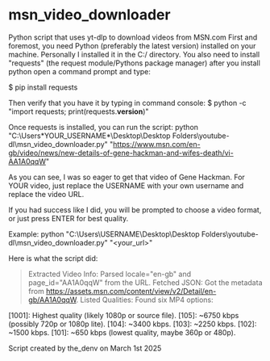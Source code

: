 # msn_video_downloader
Python script that uses yt-dlp to download videos from MSN.com
First and foremost, you need Python (preferably the latest version) installed on your machine. 
Personally I installed it in the C:/ directory. 
You also need to install "requests" (the request module/Pythons package manager) 
after you install python open a command prompt and type:

$ pip install requests

Then verify that you have it by typing in command console:
$ python -c "import requests; print(requests.__version__)"

Once requests is installed, you can run the script:
python "C:\Users\*YOUR_USERNAME*\Desktop\Desktop Folders\youtube-dl\msn_video_downloader.py" "https://www.msn.com/en-gb/video/news/new-details-of-gene-hackman-and-wifes-death/vi-AA1A0qqW"

As you can see, I was so eager to get that video of Gene Hackman. For YOUR video, just replace the USERNAME with your own username and replace the video URL.

If you had success like I did, you will be prompted to choose a video format, or just press ENTER for best quality.

Example:
python "C:\Users\USERNAME\Desktop\Desktop Folders\youtube-dl\msn_video_downloader.py" "<your_url>"

Here is what the script did:
> Extracted Video Info: Parsed locale="en-gb" and page_id="AA1A0qqW" from the URL.
> Fetched JSON: Got the metadata from https://assets.msn.com/content/view/v2/Detail/en-gb/AA1A0qqW.
> Listed Qualities: Found six MP4 options:

[1001]: Highest quality (likely 1080p or source file).
[105]: ~6750 kbps (possibly 720p or 1080p lite).
[104]: ~3400 kbps.
[103]: ~2250 kbps.
[102]: ~1500 kbps.
[101]: ~650 kbps (lowest quality, maybe 360p or 480p).


Script created by the_denv on March 1st 2025

